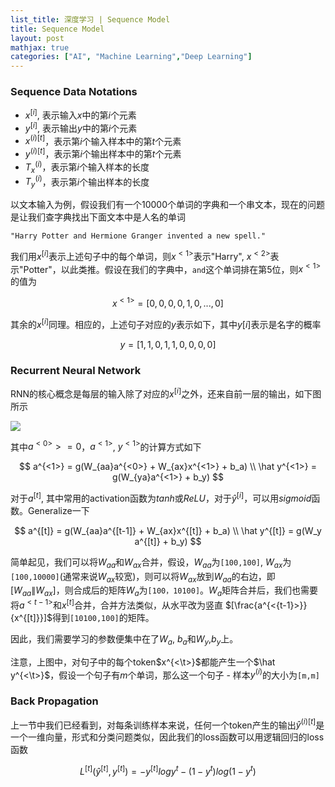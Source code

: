 ```yaml
---
list_title: 深度学习 | Sequence Model
title: Sequence Model
layout: post
mathjax: true
categories: ["AI", "Machine Learning","Deep Learning"]
---
```


### Sequence Data Notations

- $x^{[i]}$, 表示输入$x$中的第$i$个元素
- $y^{[i]}$, 表示输出$y$中的第$i$个元素
- $x^{(i)[t]}$，表示第$i$个输入样本中的第$t$个元素
- $y^{(i)[t]}$，表示第$i$个输出样本中的第$t$个元素
- $T_x^{(i)}$，表示第$i$个输入样本的长度
- $T_y^{(i)}$，表示第$i$个输出样本的长度

以文本输入为例，假设我们有一个10000个单词的字典和一个串文本，现在的问题是让我们查字典找出下面文本中是人名的单词

```
"Harry Potter and Hermione Granger invented a new spell."
```

我们用$x^{[i]}$表示上述句子中的每个单词，则$x^{<1>}$表示"Harry", $x^{<2>}$表示"Potter"，以此类推。假设在我们的字典中，`and`这个单词排在第5位，则$x^{<1>}$的值为

$$
x^{<1>} = [0,0,0,0,1,0, ... ,0]
$$

其余的$x^{[i]}$同理。相应的，上述句子对应的$y$表示如下，其中$y[i]$表示是名字的概率

$$
y = [1,1,0,1,1,0,0,0,0]
$$

### Recurrent Neural Network

RNN的核心概念是每层的输入除了对应的$x^{[i]}$之外，还来自前一层的输出，如下图所示

<img class="md-img-center" src="{{site.baseurl}}/assets/images/2018/04/dl-rnn-1-nn.png">

其中$a^{<0>}> = 0$，$a^{<1>}$, $y^{<1>}$的计算方式如下

$$
a^{<1>} = g(W_{aa}a^{<0>} + W_{ax}x^{<1>} + b_a) \\
\hat y^{<1>} = g(W_{ya}a^{<1>} + b_y) 
$$

对于$a^{[t]}$, 其中常用的activation函数为$tanh$或$ReLU$，对于$\hat y^{[i]}$，可以用$sigmoid$函数。Generalize一下

$$
a^{[t]} = g(W_{aa}a^{[t-1]} + W_{ax}x^{[t]} + b_a) \\
\hat y^{[t]} = g(W_y a^{[t]} + b_y) 
$$

简单起见，我们可以将$W_{aa}$和$W_{ax}$合并，假设，$W_{aa}$为`[100,100]`, $W_{ax}$为`[100,10000]`(通常来说$W_{ax}$较宽)，则可以将$W_{ax}$放到$W_{aa}$的右边，即$[W_{aa}\|W_{ax}]$，则合成后的矩阵$W_{a}$为`[100，10100]`。$W_a$矩阵合并后，我们也需要将$a^{<{t-1}>}$和$x^{[t]}$合并，合并方法类似，从水平改为竖直 $[\frac{a^{<{t-1}>}}{x^{[t]}}]$得到`[10100,100]`的矩阵。

因此，我们需要学习的参数便集中在了$W_a$, $b_a$和$W_y$,$b_y$上。

注意，上图中，对句子中的每个token$x^{<\t>}$都能产生一个$\hat y^{<\t>}$，假设一个句子有$m$个单词，那么这一个句子 - 样本$y^{(i)}$的大小为`[m,m]`

### Back Propagation

上一节中我们已经看到，对每条训练样本来说，任何一个token产生的输出$\hat y^{(i)[t]}$是一个一维向量，形式和分类问题类似，因此我们的loss函数可以用逻辑回归的loss函数

$$
L^{[t]}(\hat y ^{[t]}, y^{[t]}) = - y^{[t]}log{y^{t}} - (1-y^{t})log{(1-y^{t})}
$$

